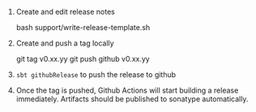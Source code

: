 1. Create and edit release notes

    bash support/write-release-template.sh

2. Create and push a tag locally

    git tag v0.xx.yy
    git push github v0.xx.yy

3. `sbt githubRelease` to push the release to github

4. Once the tag is pushed, Github Actions will start building a release immediately.
   Artifacts should be published to sonatype automatically.

